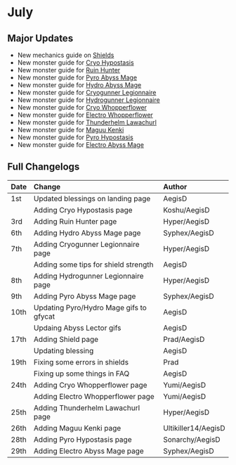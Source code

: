 # July

## Major Updates

* New mechanics guide on [Shields](../../mechanics/shields.md)
* New monster guide for [Cryo Hypostasis](../../monsters/elites/cryo-hypostasis.md)
* New monster guide for [Ruin Hunter](../../monsters/ruin-constructs/ruin-hunter.md)
* New monster guide for [Pyro Abyss Mage](../../monsters/abyss-order/pyro-abyss-mage.md)
* New monster guide for [Hydro Abyss Mage](../../monsters/abyss-order/hydro-abyss-mage.md)
* New monster guide for [Cryogunner Legionnaire](../../monsters/fatui/cryogunner-legionnaire.md)
* New monster guide for [Hydrogunner Legionnaire](../../monsters/fatui/hydrogunner-legionnaire.md)
* New monster guide for [Cryo Whopperflower](../../monsters/animals/cryo-whopperflower.md)
* New monster guide for [Electro Whopperflower](../../monsters/animals/electro-whopperflower.md)
* New monster guide for [Thunderhelm Lawachurl](../../monsters/hilichurls/thunderhelm-lawachurl.md)
* New monster guide for [Maguu Kenki](../../monsters/elites/maguu-kenki.md)
* New monster guide for [Pyro Hypostasis](../../monsters/elites/pyro-hypostasis.md)
* New monster guide for [Electro Abyss Mage](../../monsters/abyss-order/electro-abyss-mage.md)

## Full Changelogs

| Date | Change | Author |
| :--- | :--- | :--- |
| 1st | Updated blessings on landing page | AegisD |
|  | Adding Cryo Hypostasis page | Koshu/AegisD |
| 3rd | Adding Ruin Hunter page | Hyper/AegisD |
| 6th | Adding Hydro Abyss Mage page | Syphex/AegisD |
| 7th | Adding Cryogunner Legionnaire page | Hyper/AegisD |
|  | Adding some tips for shield strength | AegisD |
| 8th | Adding Hydrogunner Legionnaire page | Hyper/AegisD |
| 9th | Adding Pyro Abyss Mage page | Syphex/AegisD |
| 10th | Updating Pyro/Hydro Mage gifs to gfycat | AegisD |
|  | Updaing Abyss Lector gifs | AegisD |
| 17th | Adding Shield page | Prad/AegisD |
|  | Updating blessing | AegisD |
| 19th | Fixing some errors in shields | Prad |
|  | Fixing up some things in FAQ | AegisD |
| 24th | Adding Cryo Whopperflower page | Yumi/AegisD |
|  | Adding Electro Whopperflower page | Yumi/AegisD |
| 25th | Adding Thunderhelm Lawachurl page | Hyper/AegisD |
| 26th | Adding Maguu Kenki page | Ultikiller14/AegisD |
| 28th | Adding Pyro Hypostasis page | Sonarchy/AegisD |
| 29th | Adding Electro Abyss Mage page | Syphex/AegisD |




